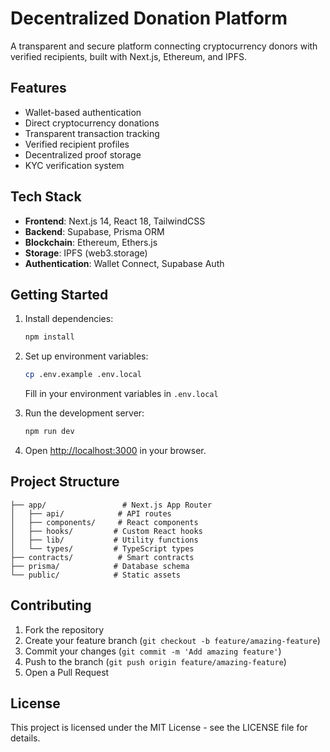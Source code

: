 # Decentralized Donation Platform

A transparent and secure platform connecting cryptocurrency donors with verified recipients, built with Next.js, Ethereum, and IPFS.

## Features

- Wallet-based authentication
- Direct cryptocurrency donations
- Transparent transaction tracking
- Verified recipient profiles
- Decentralized proof storage
- KYC verification system

## Tech Stack

- **Frontend**: Next.js 14, React 18, TailwindCSS
- **Backend**: Supabase, Prisma ORM
- **Blockchain**: Ethereum, Ethers.js
- **Storage**: IPFS (web3.storage)
- **Authentication**: Wallet Connect, Supabase Auth

## Getting Started

1. Install dependencies:

   ```bash
   npm install
   ```

2. Set up environment variables:

   ```bash
   cp .env.example .env.local
   ```

   Fill in your environment variables in `.env.local`

3. Run the development server:

   ```bash
   npm run dev
   ```

4. Open [http://localhost:3000](http://localhost:3000) in your browser.

## Project Structure

```
├── app/                 # Next.js App Router
│   ├── api/            # API routes
│   ├── components/     # React components
│   ├── hooks/         # Custom React hooks
│   ├── lib/           # Utility functions
│   └── types/         # TypeScript types
├── contracts/          # Smart contracts
├── prisma/            # Database schema
└── public/            # Static assets
```

## Contributing

1. Fork the repository
2. Create your feature branch (`git checkout -b feature/amazing-feature`)
3. Commit your changes (`git commit -m 'Add amazing feature'`)
4. Push to the branch (`git push origin feature/amazing-feature`)
5. Open a Pull Request

## License

This project is licensed under the MIT License - see the LICENSE file for details.
